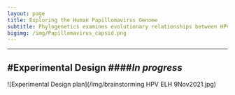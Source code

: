 ```yaml
---
layout: page
title: Exploring the Human Papillomavirus Genome
subtitle: Phylogenetics examines evolutionary relationships between HPV oncogenes
bigimg: /img/Papillomavirus_capsid.png
---
```


---
#Experimental Design
####*In progress*
---

![Experimental Design plan](/img/brainstorming HPV ELH 9Nov2021.jpg)

